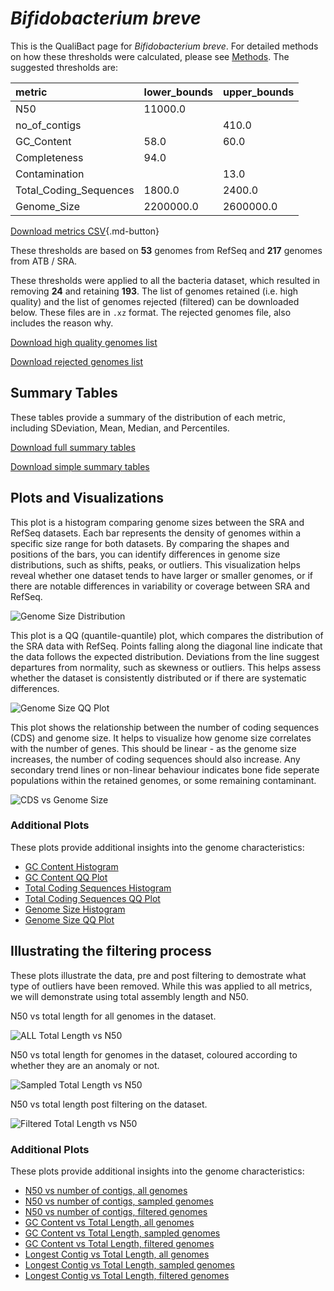 # *Bifidobacterium breve*

This is the QualiBact page for *Bifidobacterium breve*. For detailed methods on how these thresholds were calculated, please see [Methods](../../methods.md).
The suggested thresholds are: 

| metric                 | lower_bounds   | upper_bounds   |
|:-----------------------|:---------------|:---------------|
| N50                    | 11000.0        |                |
| no_of_contigs          |                | 410.0          |
| GC_Content             | 58.0           | 60.0           |
| Completeness           | 94.0           |                |
| Contamination          |                | 13.0           |
| Total_Coding_Sequences | 1800.0         | 2400.0         |
| Genome_Size            | 2200000.0      | 2600000.0      |

[Download metrics CSV](Bifidobacterium_breve_metrics.csv){.md-button}


These thresholds are based on **53** genomes from RefSeq and **217** genomes from ATB / SRA.

These thresholds were applied to all the bacteria dataset, which resulted in removing **24** and retaining **193**.
The list of genomes retained (i.e. high quality) and the list of genomes rejected (filtered) can be downloaded below. These files are in `.xz` format. The rejected genomes file, also includes the reason why.

[Download high quality genomes list](Bifidobacterium_breve_high_quality_genomes.csv.xz)


[Download rejected genomes list](Bifidobacterium_breve_filtered_out_genomes.csv.xz)



## Summary Tables
These tables provide a summary of the distribution of each metric, including SDeviation, Mean, Median, and Percentiles.

[Download full summary tables](summary.csv)

[Download simple summary tables](selected_summary.csv)

## Plots and Visualizations

This plot is a histogram comparing genome sizes between the SRA and RefSeq datasets. Each bar represents the density of genomes within a specific size range for both datasets. By comparing the shapes and positions of the bars, you can identify differences in genome size distributions, such as shifts, peaks, or outliers. This visualization helps reveal whether one dataset tends to have larger or smaller genomes, or if there are notable differences in variability or coverage between SRA and RefSeq.

![Genome Size Distribution](Genome_Size_refseq_histogram_kde.png)

This plot is a QQ (quantile-quantile) plot, which compares the distribution of the SRA data with RefSeq. Points falling along the diagonal line indicate that the data follows the expected distribution. Deviations from the line suggest departures from normality, such as skewness or outliers. This helps assess whether the dataset is consistently distributed or if there are systematic differences.

![Genome Size QQ Plot](Genome_Size_refseq_qqplot.png)

This plot shows the relationship between the number of coding sequences (CDS) and genome size. It helps to visualize how genome size correlates with the number of genes. This should be linear - as the genome size increases, the number of coding sequences should also increase. Any secondary trend lines or non-linear behaviour indicates bone fide seperate populations within the retained genomes, or some remaining contaminant. 

![CDS vs Genome Size](Bifidobacterium_breve_CDS_vs_Genome_Size.png)

### Additional Plots

These plots provide additional insights into the genome characteristics:

- [GC Content Histogram](GC_Content_refseq_histogram_kde.png)
- [GC Content QQ Plot](GC_Content_refseq_qqplot.png)
- [Total Coding Sequences Histogram](Total_Coding_Sequences_refseq_histogram_kde.png)
- [Total Coding Sequences QQ Plot](Total_Coding_Sequences_refseq_qqplot.png)
- [Genome Size Histogram](Genome_Size_refseq_histogram_kde.png)
- [Genome Size QQ Plot](Genome_Size_refseq_qqplot.png)
## Illustrating the filtering process
These plots illustrate the data, pre and post filtering to demostrate what type of outliers have been removed. While this was applied to all metrics, we will demonstrate using total assembly length and N50.

N50 vs total length for all genomes in the dataset.

![ALL Total Length vs N50](Bifidobacterium_breve_all_total_length_N50.png)

N50 vs total length for genomes in the dataset, coloured according to whether they are an anomaly or not.

![Sampled Total Length vs N50](Bifidobacterium_breve_sample_total_length_N50.png)

N50 vs total length post filtering on the dataset.

![Filtered Total Length vs N50](Bifidobacterium_breve_filt_total_length_N50.png)

### Additional Plots

These plots provide additional insights into the genome characteristics:

- [N50 vs number of contigs, all genomes](Bifidobacterium_breve_all_N50_number.png)
- [N50 vs number of contigs, sampled genomes](Bifidobacterium_breve_sample_N50_number.png)
- [N50 vs number of contigs, filtered genomes](Bifidobacterium_breve_filt_N50_number.png)
- [GC Content vs Total Length, all genomes](Bifidobacterium_breve_all_total_length_GC_Content.png)
- [GC Content vs Total Length, sampled genomes](Bifidobacterium_breve_sample_total_length_GC_Content.png)
- [GC Content vs Total Length, filtered genomes](Bifidobacterium_breve_filt_total_length_GC_Content.png)
- [Longest Contig vs Total Length, all genomes](Bifidobacterium_breve_all_total_length_longest.png)
- [Longest Contig vs Total Length, sampled genomes](Bifidobacterium_breve_sample_total_length_longest.png)
- [Longest Contig vs Total Length, filtered genomes](Bifidobacterium_breve_filt_total_length_longest.png)
